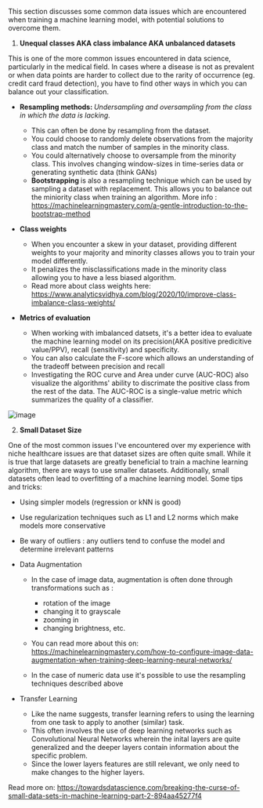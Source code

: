 This section discusses some common data issues which are encountered when training a machine learning model, with potential solutions to overcome them. 

1. <b>Unequal classes AKA class imbalance AKA unbalanced datasets </b>

This is one of the more common issues encountered in data science, particularly in the medical field. In cases where a disease is not as prevalent or when data points are harder to collect due to the rarity of occurrence (eg. credit card fraud detection), you have to find other ways in which you can balance out your classification. 

* <b> Resampling methods: </b> 
<i>Undersampling and oversampling from the class in which the data is lacking.</i>
  - This can often be done by resampling from the dataset. 
  - You could choose to randomly delete observations from the majority class and match the number of samples in the minority class.  
  - You could alternatively choose to oversample from the minority class. This involves changing window-sizes in time-series data or generating synthetic data (think GANs) 
  - <b> Bootstrapping </b> is also a resampling technique which can be used by sampling a dataset with replacement. This allows you to balance out the miniority class when training an algorithm. More info : https://machinelearningmastery.com/a-gentle-introduction-to-the-bootstrap-method


* <b>Class weights</b>
  - When you encounter a skew in your dataset, providing different weights to your majority and minority classes allows you to train your model differently. 
  - It penalizes the misclassifications made in the minority class allowing you to have a less biased algorithm. 
  - Read more about class weights here: https://www.analyticsvidhya.com/blog/2020/10/improve-class-imbalance-class-weights/

* <b>Metrics of evaluation </b>
  - When working with imbalanced datsets, it's a better idea to evaluate the machine learning model on its precision(AKA positive predicitive value/PPV), recall (sensitivity) and specificity. 
  - You can also calculate the F-score which allows an understanding of the tradeoff between precision and recall
  - Investigating the ROC curve and Area under curve (AUC-ROC) also visualize the algorithms' ability to discrimate the positive class from the rest of the data.   The AUC-ROC is a single-value metric which summarizes the quality of a classifier.

![image](https://github.com/shurru/Data-Scientist-Interview-Prep/blob/main/MLmetrics.png)


2. <b> Small Dataset Size </b>

One of the most common issues I've encountered over my experience with niche healthcare issues are that dataset sizes are often quite small. While it is true that large datasets are greatly beneficial to train a machine learning algorithm, there are ways to use smaller datasets. Additionally, small datasets often lead to overfitting of a machine learning model. Some tips and tricks: 

* Using simpler models (regression or kNN is good) 
* Use regularization techniques such as L1 and L2 norms which make models more conservative
* Be wary of outliers : any outliers tend to confuse the model and determine irrelevant patterns
* Data Augmentation 
  - In the case of image data, augmentation is often done through transformations such as : 
    - rotation of the image
    - changing it to grayscale
    - zooming in
    - changing brightness, etc.
  - You can read more about this on: https://machinelearningmastery.com/how-to-configure-image-data-augmentation-when-training-deep-learning-neural-networks/

  - In the case of numeric data use it's possible to use the resampling techniques described above 
  
* Transfer Learning
  - Like the name suggests, transfer learning refers to using the learning from one task to apply to another (similar) task. 
  - This often involves the use of deep learning networks such as Convolutional Neural Networks wherein the inital layers are quite generalized and the deeper layers contain information about the specific problem. 
  - Since the lower layers features are still relevant, we only need to make changes to the higher layers. 

Read more on: https://towardsdatascience.com/breaking-the-curse-of-small-data-sets-in-machine-learning-part-2-894aa45277f4

